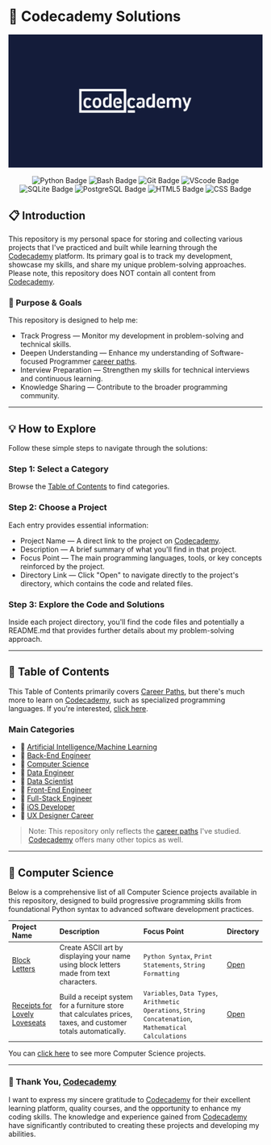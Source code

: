 # 🧠 Codecademy Solutions

[![Codecadmey Logo](./image/codecademy-logo.png)](https://www.codecademy.com/)

<section align="center">
    <span>
        <img alt="Python Badge" src="https://img.shields.io/badge/python-transparent?style=for-the-badge&logo=python&logoColor=fff&color=4584b6">
    </span>
    <span>
        <img alt="Bash Badge" src="https://img.shields.io/badge/bash-transparent?style=for-the-badge&logo=gnu%20bash&logoColor=fff&color=3e3b3b">
    </span>
    <span>
        <img alt="Git Badge" src="https://img.shields.io/badge/git-transparent?style=for-the-badge&logo=git&logoColor=fff&color=F1502F">
    </span>
    <span>
        <img alt="VScode Badge" src="https://img.shields.io/badge/vscode-transparent?style=for-the-badge&logo=vscode&labelColor=fff&color=0078d7">
    </span>
    <span>
        <img alt="SQLite Badge" src="https://img.shields.io/badge/sqlite-transparent?style=for-the-badge&logo=sqlite&logoColor=fff&color=%23003B57">
    </span>
    <span>
        <img alt="PostgreSQL Badge" src="https://img.shields.io/badge/postgresql-transparent?style=for-the-badge&logo=postgresql&logoColor=fff&color=008bb9">
    </span>
    <span>
        <img alt="HTML5 Badge" src="https://img.shields.io/badge/HTML5-transparent?style=for-the-badge&logo=html5&logoColor=fff&color=e34f26">
    </span>
    <span>
        <img alt="CSS Badge" src="https://img.shields.io/badge/CSS-transparent?style=for-the-badge&logo=css&logoColor=fff&color=%232965f1">
    </span>
</section>

## 📋 Introduction

This repository is my personal space for storing and collecting various projects that I've practiced and built while learning through the [Codecademy](https://www.codecademy.com/) platform. Its primary goal is to track my development, showcase my skills, and share my unique problem-solving approaches. Please note, this repository does NOT contain all content from [Codecademy](https://www.codecademy.com/).

### 🎯 Purpose & Goals
This repository is designed to help me:

* Track Progress — Monitor my development in problem-solving and technical skills.
* Deepen Understanding — Enhance my understanding of Software-focused Programmer [career paths](https://www.codecademy.com/catalog/subject/all).
* Interview Preparation — Strengthen my skills for technical interviews and continuous learning.
* Knowledge Sharing — Contribute to the broader programming community.

---

## 💡 How to Explore

Follow these simple steps to navigate through the solutions:

### Step 1: Select a Category

Browse the [Table of Contents](#-table-of-contents) to find categories.

### Step 2: Choose a Project

Each entry provides essential information:

* Project Name — A direct link to the project on [Codecademy](https://www.codecademy.com/).
* Description — A brief summary of what you'll find in that project.
* Focus Point — The main programming languages, tools, or key concepts reinforced by the project.
* Directory Link — Click "Open" to navigate directly to the project's directory, which contains the code and related files.

### Step 3: Explore the Code and Solutions

Inside each project directory, you'll find the code files and potentially a README.md that provides further details about my problem-solving approach.

---

## 📁 Table of Contents

This Table of Contents primarily covers [Career Paths](https://www.codecademy.com/catalog/subject/all), but there's much more to learn on [Codecademy](https://www.codecademy.com/), such as specialized programming languages. If you're interested, [click here](https://www.codecademy.com/).

### Main Categories

* 📂 [Artificial Intelligence/Machine Learning]()
* 📂 [Back-End Engineer]()
* 📂 [Computer Science](./computer-science/)
* 📂 [Data Engineer]()
* 📂 [Data Scientist]()
* 📂 [Front-End Engineer]()
* 📂 [Full-Stack Engineer]()
* 📂 [iOS Developer]()
* 📂 [UX Designer Career]()

> Note: This repository only reflects the [career paths](https://www.codecademy.com/catalog/subject/all) I've studied. [Codecademy](https://www.codecademy.com/) offers many other topics as well.

---

## 📂 Computer Science

Below is a comprehensive list of all Computer Science projects available in this repository, designed to build progressive programming skills from foundational Python syntax to advanced software development practices.

| Project Name | Description | Focus Point | Directory |
| :------------------------- | :------------------------------------------------------------------------------------------------------------------------------------------------------------------------------------------- | :---------------------------------- | :---------------------- |
| [Block Letters](https://www.codecademy.com/journeys/computer-science/paths/cscj-22-intro-to-programming/tracks/cscj-22-introduction-to-computer-science-career-path/modules/cscj-22-python-hello-world/projects/python-block-letters) | Create ASCII art by displaying your name using block letters made from text characters. | `Python Syntax`, `Print Statements`, `String Formatting` | [Open](./computer-science/01-block-letters/) |
| [Receipts for Lovely Loveseats](https://www.codecademy.com/journeys/computer-science/paths/cscj-22-intro-to-programming/tracks/cscj-22-introduction-to-computer-science-career-path/modules/cscj-22-python-hello-world/projects/python-furniture-store) | Build a receipt system for a furniture store that calculates prices, taxes, and customer totals automatically. | `Variables`, `Data Types`, `Arithmetic Operations`, `String Concatenation`, `Mathematical Calculations` | [Open](./computer-science/02-receipts-for-lovely-loveseats/) |

You can [click here](./computer-science/) to see more Computer Science projects.

---

### 🙏 Thank You, [Codecademy](https://www.codecademy.com/)

I want to express my sincere gratitude to [Codecademy](https://www.codecademy.com/) for their excellent learning platform, quality courses, and the opportunity to enhance my coding skills. The knowledge and experience gained from [Codecademy](https://www.codecademy.com/) have significantly contributed to creating these projects and developing my abilities.